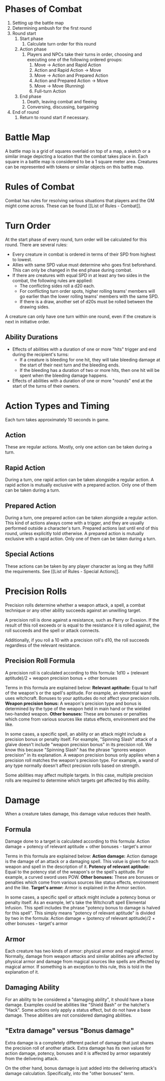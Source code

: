 # Phases of Combat
1. Setting up the battle map
2. Determining ambush for the first round
3. Round start
	1. Start phase
		1. Calculate turn order for this round
	2. Action phase
		1. Players and NPCs take their turns in order, choosing and executing one of the following ordered groups:
			1. Move -> Action and Rapid Action
			2. Action and Rapid Action -> Move
			3. Move -> Action and Prepared Action
			4. Action and Prepared Action -> Move
			5. Move -> Move (Running)
			6. Full-turn Action
	3. End phase
		1. Death, leaving combat and fleeing
		2. Conversing, discussing, bargaining
4. End of round
	1. Return to round start if necessary.

# Battle Map
A battle map is a grid of squares overlaid on top of a map, a sketch or a similar image depicting a location that the combat takes place in. Each square in a battle map is considered to be a 1 square meter area. Creatures can be represented with tokens or similar objects on this battle map.

# Rules of Combat
Combat has rules for resolving various situations that players and the GM might come across. These can be found [[List of Rules - Combat]].

# Turn Order
At the start phase of every round, turn order will be calculated for this round. There are several rules:
+ Every creature in combat is ordered in terms of their SPD from highest to lowest.
+ Allies with same SPD value must determine who goes first beforehand. This can only be changed in the end phase during combat.
+ If there are creatures with equal SPD in at least any two sides in the combat, the following rules are applied:
	+ The conflicting sides roll a d20 each.
	+ For conflicting turn order spots, higher rolling teams' members will go earlier than the lower rolling teams' members with the same SPD.
	+ If there is a draw, another set of d20s must be rolled between the drawing sides.

A creature can only have one turn within one round, even if the creature is next in initiative order.

## Ability Durations
+ Effects of abilities with a duration of one or more "hits" trigger and end during the recipient's turns: 
	+ If a creature is bleeding for one hit, they will take bleeding damage at the start of their next turn and the bleeding ends. 
	+ If the bleeding has a duration of two or more hits, then one hit will be spent when the bleeding damage happens.
+ Effects of abilities with a duration of one or more "rounds" end at the start of the turns of their owners.

# Action Types and Timing
Each turn takes approximately 10 seconds in game.

## Action
These are regular actions. Mostly, only one action can be taken during a turn.

## Rapid Action
During a turn, one rapid action can be taken alongside a regular action.
A rapid action is mutually exclusive with a prepared action. Only one of them can be taken during a turn.

## Prepared Action
During a turn, one prepared action can be taken alongside a regular action.
This kind of actions always come with a trigger, and they are usually performed outside a character's turn.
Prepared actions last until end of this round, unless explicitly told otherwise.
A prepared action is mutually exclusive with a rapid action. Only one of them can be taken during a turn.

## Special Actions
These actions can be taken by any player character as long as they fulfill the requirements. See [[List of Rules - Special Actions]].

# Precision Rolls
Precision rolls determine whether a weapon attack, a spell, a combat technique or any other ability succeeds against an unwilling target.

A precision roll is done against a resistance, such as Parry or Evasion. If the result of this roll exceeds or is equal to the resistance it is rolled against, the roll succeeds and the spell or attack connects. 

Additionally, if you roll a 10 with a precision roll's d10, the roll succeeds regardless of the relevant resistance. 

## Precision Roll Formula
A precision roll is calculated according to this formula:
	1d10 + (relevant aptitude)/2 + weapon precision bonus + other bonuses

Terms in this formula are explained below:
	**Relevant aptitude:** Equal to half of the weapon's or the spell's aptitude. For example, an elemental wand uses witchcraft. Bonuses to your aptitudes do not affect your precision rolls.
	**Weapon precision bonus:** A weapon's precision type and bonus is determined by the type of the weapon held in main hand or the wielded two-handed weapon.
	**Other bonuses:** These are bonuses or penalties which come from various sources like status effects, environment and the like.

In some cases, a specific spell, an ability or an attack might include a precision bonus or penalty itself. For example, "Spinning Slash" attack of a glaive doesn't include "weapon precision bonus" in its precision roll. We know this because "Spinning Slash" has the phrase "ignores weapon precision" in its explanation. A weapon precision bonus only applies when a precision roll matches the weapon's precision type. For example, a wand of any type normally doesn't affect precision rolls based on strength.

Some abilities may affect multiple targets. In this case, multiple precision rolls are required to determine which targets get affected by this ability.

# Damage
When a creature takes damage, this damage value reduces their health.

## Formula
Damage done to a target is calculated according to this formula:
	Action damage + potency of relevant aptitude + other bonuses - target's armor

Terms in this formula are explained below:
	**Action damage:** Action damage is the damage of an attack or a damaging spell. This value is given for each weapon and spell in the description of it. 
	**Potency of relevant aptitude:** Equal to the potency stat of the weapon's or the spell's aptitude. For example, a curved sword uses POW.
	**Other bonuses:**  These are bonuses or penalties which come from various sources like status effects, environment and the like.
	**Target's armor:** Armor is explained in the Armor section. 

In some cases, a specific spell or attack might include a potency bonus or penalty itself. As an example, let's take the Witchcraft spell Elemental Infusion. This spell includes the phrase "potency bonus to damage is halved for this spell". This simply means "potency of relevant aptitude" is divided by two in the formula:
	Action damage + (potency of relevant aptitude)/2 + other bonuses - target's armor

## Armor
Each creature has two kinds of armor: physical armor and magical armor. Normally, damage from weapon attacks and similar abilities are affected by physical armor and damage from magical sources like spells are affected by magical armor. If something is an exception to this rule, this is told in the explanation of it.

## Damaging Ability
For an ability to be considered a "damaging ability", it should have a base damage. Examples could be abilities like "Shield Bash" or the hatchet's "Hack". Some actions only apply a status effect, but do not have a base damage. These abilities are not considered damaging abilities.

## "Extra damage" versus "Bonus damage"
Extra damage is a completely different packet of damage that just shares the precision roll of another attack. Extra damage has its own values for action damage, potency, bonuses and it is affected by armor separately from the delivering attack.

On the other hand, bonus damage is just added into the delivering attack's damage calculation. Specifically, into the "other bonuses" term.


